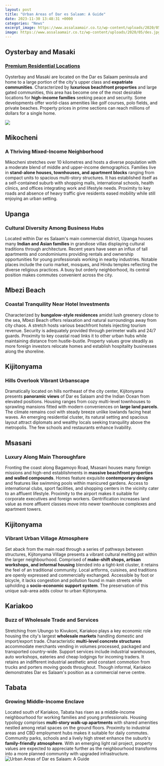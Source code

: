 ```yaml
---
layout: post
title: "Urban Areas of Dar es Salaam: A Guide"
date: 2023-11-30 13:48:31 +0000
categories: "News"
excerpt_image: https://www.assalaamair.co.tz/wp-content/uploads/2020/05/des.jpg
image: https://www.assalaamair.co.tz/wp-content/uploads/2020/05/des.jpg
---
```


## Oysterbay and Masaki
### [Premium Residential Locations](https://setit.github.io/2024-01-10-mengenali-tujuan-perjalanan-anda/) 
Oysterbay and Masaki are located on the Dar es Salaam peninsula and home to a large portion of the city's upper class and **expatriate communities**. Characterized by **luxurious beachfront properties** and large gated communities, this area has become one of the most desirable locations for **high-income families** seeking peace and security. Some developments offer world-class amenities like golf courses, polo fields, and private beaches. Property prices in prime sections can reach millions of dollars for a single home.

![](https://media.tacdn.com/media/attractions-splice-spp-674x446/07/70/f3/1b.jpg)
## Mikocheni 
### A Thriving Mixed-Income Neighborhood
Mikocheni stretches over 10 kilometres and hosts a diverse population with a moderate blend of middle and upper-income demographics. Families live in **stand-alone houses, townhouses, and apartment blocks** ranging from compact units to spacious multi-story structures. It has established itself as a self-contained suburb with shopping malls, international schools, health clinics, and offices integrating work and lifestyle needs. Proximity to key roads and absence of heavy traffic give residents eased mobility while still enjoying an urban setting.
## Upanga
### Cultural Diversity Among Business Hubs  
Located within Dar es Salaam's main commercial district, Upanga houses many **Indian and Asian families** in grandiose villas displaying cultural traditions through architecture. Recent years have seen an influx of tall apartments and condominiums providing rentals and ownership opportunities for young professionals working in nearby industries. Notable places include the curio market, mosques, and Hindu temples reflecting the diverse religious practices. A busy but orderly neighborhood, its central position makes commutes convenient across the city.
## Mbezi Beach 
### Coastal Tranquility Near Hotel Investments
Characterized by **bungalow-style residences** amidst lush greenery close to the sea, Mbezi Beach offers relaxation and natural surroundings away from city chaos. A stretch hosts various beachfront hotels injecting tourism revenue. Security is adequately provided through perimeter walls and 24/7 guards. Proximity to key coastal road links it to other urban hubs while maintaining distance from hustle-bustle. Property values grow steadily as more foreign investors relocate homes and establish hospitality businesses along the shoreline.
## Kijitonyama 
### Hills Overlook Vibrant Urbanscape 
Dramatically located on hills northeast of the city center, Kijitonyama presents **panoramic views** of Dar es Salaam and the Indian Ocean from elevated positions. Housing ranges from cozy multi-level townhouses to sprawling mansions fitted with modern conveniences on **large land parcels**. The climate remains cool with steady breeze unlike lowlands facing heat waves. An emerging residential cluster, its natural setting and spacious layout attract diplomats and wealthy locals seeking tranquility above the metropolis. The few schools and restaurants enhance livability. 
## Msasani 
### Luxury Along Main Thoroughfare 
Fronting the coast along Bagamoyo Road, Msasani houses many foreign missions and high-end establishments in **massive beachfront properties and walled compounds**. Homes feature exquisite **contemporary designs** and features like swimming pools within manicured gardens. Access to international clubs, sport facilities, and shopping centers in the vicinity cater to an affluent lifestyle. Proximity to the airport makes it suitable for corporate executives and foreign workers. Gentrification increases land value as more affluent classes move into newer townhouse complexes and apartment towers. 
## Kijitonyama 
### Vibrant Urban Village Atmosphere
Set aback from the main road through a series of pathways between structures, Kijitonyama Village presents a vibrant cultural melting pot within the larger neighbourhood. Comprised of **make-shift shops, artisan workshops, and informal housing** blended into a tight-knit cluster, it retains the feel of an traditional community. Local artforms, cuisines, and traditions are openly expressed and commercially exchanged. Accessible by foot or bicycle, it lacks congestion and pollution found in main streets while upholding a **socio-economic support system**. The preservation of this unique sub-area adds colour to urban Kijitonyama.
## Kariakoo 
### Buzz of Wholesale Trade and Services 
Stretching from Ubungo to Kivukoni, Kariakoo plays a key economic role housing the city's largest **wholesale markets** handling domestic and import/export trade. Characteristic **multi-level concrete structures** accommodate merchants vending in volumes processed, packaged and transported country-wide. Support services include industrial warehouses, auto workshops, eateries and cheap lodgings for incoming traders. It retains an indifferent industrial aesthetic amid constant commotion from trucks and porters moving goods throughout. Though informal, Kariakoo demonstrates Dar es Salaam's position as a commercial nerve centre.
## Tabata 
### Growing Middle-Income Enclave  
Located south of Kariakoo, Tabata has risen as a middle-income neighbourhood for working families and young professionals. Housing typology comprises **multi-story walk-up apartments** with shared amenities nestled among retail spaces on the ground floors. Proximity to industrial areas and CBD employment hubs makes it suitable for daily commutes. Community parks, schools and a lively high street enhance the suburb's **family-friendly atmosphere**. With an emerging light rail project, property values are expected to appreciate further as the neighbourhood transforms into a more planned community with upgraded infrastructure.
![Urban Areas of Dar es Salaam: A Guide](https://www.assalaamair.co.tz/wp-content/uploads/2020/05/des.jpg)